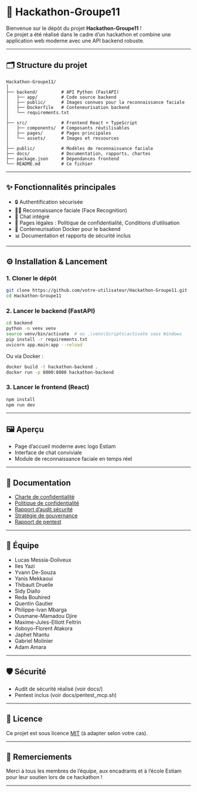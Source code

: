 # 🚀 Hackathon-Groupe11

Bienvenue sur le dépôt du projet **Hackathon-Groupe11** !  
Ce projet a été réalisé dans le cadre d’un hackathon et combine une application web moderne avec une API backend robuste.

---

## 🗂️ Structure du projet

```
Hackathon-Groupe11/
│
├── backend/         # API Python (FastAPI)
│   ├── app/         # Code source backend
│   ├── public/      # Images connues pour la reconnaissance faciale
│   ├── Dockerfile   # Conteneurisation backend
│   └── requirements.txt
│
├── src/             # Frontend React + TypeScript
│   ├── components/  # Composants réutilisables
│   ├── pages/       # Pages principales
│   └── assets/      # Images et ressources
│
├── public/          # Modèles de reconnaissance faciale
├── docs/            # Documentation, rapports, chartes
├── package.json     # Dépendances frontend
└── README.md        # Ce fichier
```

---

## ✨ Fonctionnalités principales

- 🔒 Authentification sécurisée
- 🧑‍💻 Reconnaissance faciale (Face Recognition)
- 💬 Chat intégré
- 📄 Pages légales : Politique de confidentialité, Conditions d’utilisation
- 🐳 Conteneurisation Docker pour le backend
- 📊 Documentation et rapports de sécurité inclus

---

## ⚙️ Installation & Lancement

### 1. Cloner le dépôt

```bash
git clone https://github.com/votre-utilisateur/Hackathon-Groupe11.git
cd Hackathon-Groupe11
```

### 2. Lancer le backend (FastAPI)

```bash
cd backend
python -m venv venv
source venv/bin/activate  # ou .\venv\Scripts\activate sous Windows
pip install -r requirements.txt
uvicorn app.main:app --reload
```

Ou via Docker :

```bash
docker build -t hackathon-backend .
docker run -p 8000:8000 hackathon-backend
```

### 3. Lancer le frontend (React)

```bash
npm install
npm run dev
```

---

## 🖼️ Aperçu

- Page d’accueil moderne avec logo Estiam
- Interface de chat conviviale
- Module de reconnaissance faciale en temps réel

---

## 📁 Documentation

- [Charte de confidentialité](docs/Charte_de_confidentialite_HackSquad%201.pdf)
- [Politique de confidentialité](docs/Politique_de_confidentialite_HackSquad%201.pdf)
- [Rapport d’audit sécurité](docs/Rapport_Audit_Securite.pdf)
- [Stratégie de gouvernance](docs/Strategie_Gouvernance.pdf)
- [Rapport de pentest](docs/rapport_pentest_mcp.md)

---

## 👥 Équipe

- Lucas Messia-Doliveux
- Iles Yazi
- Yvann De-Souza
- Yanis Mekkaoui
- Thibault Druelle
- Sidy Diallo
- Reda Bouhired
- Quentin Gautier
- Philippe-Ivan Mbarga
- Ousmane-Mamadou Djire
- Maxime-Jules-Elliott Feltrin
- Koboyo-Florent Atakora
- Japhet Ntantu
- Gabriel Molinier
- Adam Amara

---

## 🛡️ Sécurité

- Audit de sécurité réalisé (voir docs/)
- Pentest inclus (voir docs/pentest_mcp.sh)

---

## 📜 Licence

Ce projet est sous licence [MIT](LICENSE) (à adapter selon votre cas).

---

## 🙏 Remerciements

Merci à tous les membres de l’équipe, aux encadrants et à l’école Estiam pour leur soutien lors de ce hackathon !

---
